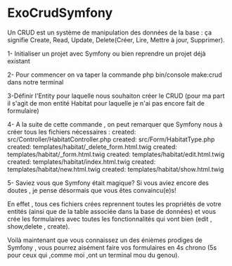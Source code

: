 # ExoCrudSymfony
Un CRUD est un système de manipulation des données de la base : ça signifie Create, Read, Update, Delete(Créer, Lire, Mettre à jour, Supprimer).

1- Initialiser un projet avec Symfony ou bien reprendre un projet déjà existant

2- Pour commencer on va taper la commande  php bin/console make:crud dans notre terminal 

3-Définir l'Entity pour laquelle nous souhaiton créer le CRUD (pour ma part il s'agit de mon entité Habitat pour laquelle je n'ai pas encore fait de formulaire)

4- A la suite de cette commande , on peut remarquer que Symfony nous à créer tous les fichiers nécessaires : 
 created: src/Controller/HabitatController.php
 created: src/Form/HabitatType.php
 created: templates/habitat/_delete_form.html.twig
 created: templates/habitat/_form.html.twig
 created: templates/habitat/edit.html.twig
 created: templates/habitat/index.html.twig
 created: templates/habitat/new.html.twig
 created: templates/habitat/show.html.twig

5- Saviez vous que Symfony était magique? Si vous aviez encore des doutes , je pense désormais que vous êtes convaincu(e)s!

En effet , tous ces fichiers crées reprennent toutes les propriétés de votre entités (ainsi que de la table associée dans la base de données) et vous crée les formulaires avec toutes les fonctionnalités qui vont bien (edit , show,delete , create).

Voilà maintenant que vous connaissez un des énièmes prodiges de Symfony , vous pourrez aisément faire vos formulaires en 4s chrono (5s pour ceux qui ,comme moi ,ont un terminal mou du genou).
